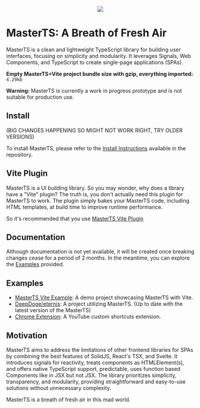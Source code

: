 <p align="center">
<img src="https://ipfs.io/ipfs/QmW6Q7ifwuaR9HKSnNcwyXu8DsJVHrXHQ4w89paEJ9qRRx" />
</p>

# MasterTS: A Breath of Fresh Air

MasterTS is a clean and lightweight TypeScript library for building user interfaces, focusing on simplicity and modularity. It leverages Signals, Web Components, and TypeScript to create single-page applications (SPAs).

**Empty MasterTS+Vite project bundle size with gzip, everything imported:** `4.29kb` 

**Warning:** MasterTS is currently a work in progress prototype and is not suitable for production use.

## Install

(BIG CHANGES HAPPENING SO MIGHT NOT WORK RIGHT, TRY OLDER VERSIONS)

To install MasterTS, please refer to the [Install Instructions](https://github.com/DeepDoge/master-ts/releases) available in the repository.

## Vite Plugin

MasterTS is a UI building library. So you may wonder, why does a library have a "Vite" plugin? The truth is, you don't actually need this plugin for MasterTS to work. The plugin simply bakes your MasterTS code, including HTML templates, at build time to improve runtime performance.

So it's recommended that you use [MasterTS Vite Plugin](https://github.com/DeepDoge/master-ts-vite-plugin)

## Documentation

Although documentation is not yet available, it will be created once breaking changes cease for a period of 2 months. In the meantime, you can explore the [Examples](#examples) provided.

## Examples

-  [MasterTS Vite Example](https://github.com/DeepDoge/master-ts-vite-demo): A demo project showcasing MasterTS with Vite.
-  [DeepDoge/eternis](https://github.com/DeepDoge/eternis): A project utilizing MasterTS. (Up to date with the latest version of the MasterTS)
-  [Chrome Extension](https://github.com/DeepDoge/youtube-custom-shortcuts): A YouTube custom shortcuts extension.

## Motivation

MasterTS aims to address the limitations of other frontend libraries for SPAs by combining the best features of SolidJS, React's TSX, and Svelte. It introduces signals for reactivity, treats components as HTMLElement(s), and offers native TypeScript support, predictable, uses function based Components like in JSX but not JSX. The library prioritizes simplicity, transparency, and modularity, providing straightforward and easy-to-use solutions without unnecessary complexity.

MasterTS is a breath of fresh air in this mad world.
